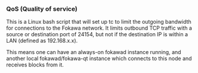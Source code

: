 ### QoS (Quality of service) ###

This is a Linux bash script that will set up tc to limit the outgoing bandwidth for connections to the Fokawa network. It limits outbound TCP traffic with a source or destination port of 24154, but not if the destination IP is within a LAN (defined as 192.168.x.x).

This means one can have an always-on fokawad instance running, and another local fokawad/fokawa-qt instance which connects to this node and receives blocks from it.
